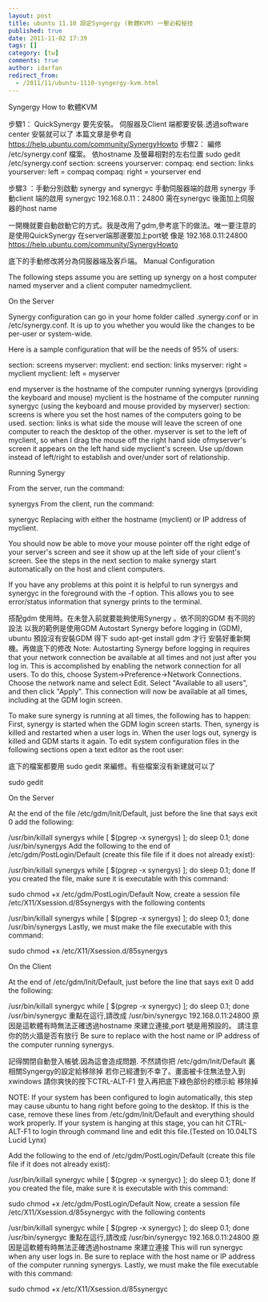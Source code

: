 ```yaml
---
layout: post
title: ubuntu 11.10 設定Syngergy (軟體KVM) 一擊必殺秘技
published: true
date: 2011-11-02 17:39
tags: []
category: [tw]
comments: true
author: idarfan
redirect_from:
  - /2011/11/ubuntu-1110-syngergy-kvm.html
---
```



Syngergy How to 軟體KVM

步驟1：
QuickSynergy 要先安裝。 伺服器及Client 端都要安裝.透過software center 安裝就可以了
本篇文章是參考自 https://help.ubuntu.com/community/SynergyHowto
步驟2： 編修 /etc/synergy.conf 檔案。 依hostname 及螢幕相對的左右位置
sudo gedit /etc/synergy.conf
section: screens
yourserver:
compaq:
end
section: links
yourserver:
left = compaq
compaq:
right = yourserver
end

步驟3 ：手動分別啟動 synergy and synergyc
手動伺服器端的啟用
synergy
手動client 端的啟用
synergyc 192.168.0.11：24800
需在synergyc 後面加上伺服器的host name

一開機就要自動啟動它的方式。我是改用了gdm,參考底下的做法。唯一要注意的是使用QuickSynergy 在server端那邊要加上port號
像是 192.168.0.11:24800
https://help.ubuntu.com/community/SynergyHowto

底下的手動修改將分為伺服器端及客戶端。
Manual Configuration

The following steps assume you are setting up synergy on a host computer named myserver and a client computer namedmyclient.



On the Server

Synergy configuration can go in your home folder called .synergy.conf or in /etc/synergy.conf. It is up to you whether you would like the changes to be per-user or system-wide.

Here is a sample configuration that will be the needs of 95% of users:

section: screens
myserver:
myclient:
end
section: links
myserver:
right = myclient
myclient:
left = myserver

end
myserver is the hostname of the computer running synergys (providing the keyboard and mouse) myclient is the hostname of the computer running synergyc (using the keyboard and mouse provided by myserver) section: screens is where you set the host names of the computers going to be used. section: links is what side the mouse will leave the screen of one computer to reach the desktop of the other. myserver is set to the left of myclient, so when I drag the mouse off the right hand side ofmyserver's screen it appears on the left hand side myclient's screen. Use up/down instead of left/right to establish and over/under sort of relationship.



Running Synergy

From the server, run the command:

synergys
From the client, run the command:

synergyc
Replacing  with either the hostname (myclient) or IP address of myclient.

You should now be able to move your mouse pointer off the right edge of your server's screen and see it show up at the left side of your client's screen. See the steps in the next section to make synergy start automatically on the host and client computers.

If you have any problems at this point it is helpful to run synergys and synergyc in the foreground with the -f option. This allows you to see error/status information that synergy prints to the terminal.

搭配gdm 使用時。在未登入前就要能夠使用Synergy 。依不同的GDM 有不同的設法
以我的範例是使用GDM
Autostart Synergy before logging in (GDM), ubuntu 預設沒有安裝GDM 得下 sudo apt-get install gdm 才行
安裝好重新開機。再做底下的修改
Note: Autostarting Synergy before logging in requires that your network connection be available at all times and not just after you log in. This is accomplished by enabling the network connection for all users. To do this, choose System->Preference->Network Connections. Choose the network name and select Edit. Select "Available to all users", and then click "Apply". This connection will now be available at all times, including at the GDM login screen.

To make sure synergy is running at all times, the following has to happen: First, synergy is started when the GDM login screen starts. Then, synergy is killed and restarted when a user logs in. When the user logs out, synergy is killed and GDM starts it again. To edit system configuration files in the following sections open a text editor as the root user:

底下的檔案都要用 sudo gedit 來編修。有些檔案沒有新建就可以了



sudo gedit


On the Server

At the end of the file /etc/gdm/Init/Default, just before the line that says exit 0 add the following:

/usr/bin/killall synergys
while [ $(pgrep -x synergys) ]; do sleep 0.1; done
/usr/bin/synergys
Add the following to the end of /etc/gdm/PostLogin/Default (create this file file if it does not already exist):

/usr/bin/killall synergys
while [ $(pgrep -x synergys) ]; do sleep 0.1; done
If you created the file, make sure it is executable with this command:

sudo chmod +x /etc/gdm/PostLogin/Default
Now, create a session file /etc/X11/Xsession.d/85synergys with the following contents

/usr/bin/killall synergys
while [ $(pgrep -x synergys) ]; do sleep 0.1; done
/usr/bin/synergys
Lastly, we must make the file executable with this command:

sudo chmod +x /etc/X11/Xsession.d/85synergys


On the Client

At the end of /etc/gdm/Init/Default, just before the line that says exit 0 add the following:

/usr/bin/killall synergyc
while [ $(pgrep -x synergyc) ]; do sleep 0.1; done
/usr/bin/synergyc
重點在這行,請改成 /usr/bin/synergyc 192.168.0.11:24800
原因是這軟體有時無法正確透過hostname 來建立連接,port 號是用預設的。
請注意你的防火牆是否有放行
Be sure to replace  with the host name or IP address of the computer running synergys.

記得關閉自動登入帳號.因為這會造成問題. 不然請你把 /etc/gdm/Init/Default 裏相關Syngergy的設定給移除掉
若你己經遭到不幸了。畫面被卡住無法登入到xwindows 請你爽快的按下CTRL-ALT-F1 登入再把底下綠色部份的標示給
移除掉

NOTE: If your system has been configured to login automatically, this step may cause ubuntu to hang right before going to the desktop. If this is the case, remove these lines from /etc/gdm/Init/Default and everything should work properly. If your system is hanging at this stage, you can hit CTRL-ALT-F1 to login through command line and edit this file.(Tested on 10.04LTS Lucid Lynx)

Add the following to the end of /etc/gdm/PostLogin/Default (create this file file if it does not already exist):

/usr/bin/killall synergyc
while [ $(pgrep -x synergyc) ]; do sleep 0.1; done
If you created the file, make sure it is executable with this command:

sudo chmod +x /etc/gdm/PostLogin/Default
Now, create a session file /etc/X11/Xsession.d/85synergyc with the following contents

/usr/bin/killall synergyc
while [ $(pgrep -x synergyc) ]; do sleep 0.1; done
/usr/bin/synergyc
重點在這行,請改成 /usr/bin/synergyc 192.168.0.11:24800
原因是這軟體有時無法正確透過hostname 來建立連接
This will run synergyc when any user logs in. Be sure to replace  with the host name or IP address of the computer running synergys. Lastly, we must make the file executable with this command:

sudo chmod +x /etc/X11/Xsession.d/85synergyc



